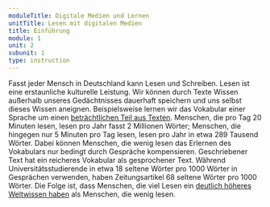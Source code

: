 ```yaml
---
moduleTitle: Digitale Medien und Lernen
unitTitle: Lesen mit digitalen Medien
title: Einführung
module: 1
unit: 2
subunit: 1
type: instruction
---
```


Fasst jeder Mensch in Deutschland kann Lesen und Schreiben. Lesen ist eine erstaunliche kulturelle Leistung. Wir können durch Texte Wissen außerhalb unseres Gedächtnisses dauerhaft speichern und uns selbst dieses Wissen aneignen. Beispielsweise lernen wir das Vokabular einer Sprache um einen [beträchtlichen Teil aus Texten](http://oregonliteracypd.uoregon.edu/sites/default/files/topic_documents/16-R1-Cunningham_0.pdf). Menschen, die pro Tag 20 Minuten lesen, lesen pro Jahr fasst 2 Millionen Wörter; Menschen, die hingegen nur 5 Minuten pro Tag lesen, lesen pro Jahr in etwa 289 Tausend Wörter. Dabei können Menschen, die wenig lesen das Erlernen des Vokabulars nur bedingt durch Gespräche kompensieren. Geschriebener Text hat ein reicheres Vokabular als gesprochener Text. Während Universitätsstudierende in etwa 18 seltene Wörter pro 1000 Wörter in Gesprächen verwenden, haben Zeitungsartikel 68 seltene Wörter pro 1000 Wörter. Die Folge ist, dass Menschen, die viel Lesen ein [deutlich höheres Weltwissen haben](https://scholar.google.de/scholar?hl=de&as_sdt=0%2C5&q=Where+Does+Knowledge+Come+From%3F+Specific+Associations+Between+Print+Exposure+and+Information+Acquisition&btnG=) als Menschen, die wenig lesen.
